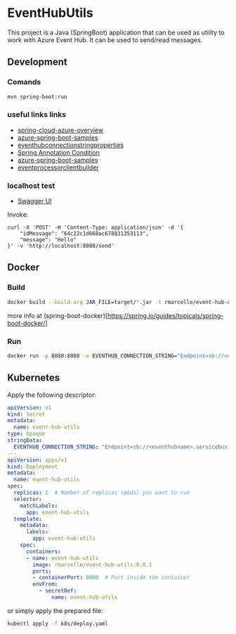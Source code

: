 # EventHubUtils
This project is a Java (SpringBoot) application that can be used as utility to work with Azure Event Hub. It can be used to send/read messages.


## Development

### Comands
```bash
mvn spring-boot:run
```

### useful links links
- [spring-cloud-azure-overview](https://learn.microsoft.com/en-us/azure/developer/java/spring-framework/spring-cloud-azure-overview)
- [azure-spring-boot-samples](https://github.com/Azure-Samples/azure-spring-boot-samples/blob/main/README.md)
- [eventhubconnectionstringproperties](https://learn.microsoft.com/en-us/java/api/com.azure.messaging.eventhubs.models.eventhubconnectionstringproperties?view=azure-java-stable)
- [Spring Annotation Condition](https://docs.spring.io/spring-framework/docs/current/javadoc-api/org/springframework/context/annotation/Condition.html)
- [azure-spring-boot-samples](https://github.com/Azure-Samples/azure-spring-boot-samples/blob/main/eventhubs/spring-cloud-azure-starter-eventhubs/eventhubs-client/src/main/java/com/azure/spring/sample/eventhubs/client/EventHubClientApplication.java)
- [eventprocessorclientbuilder](https://learn.microsoft.com/en-us/java/api/com.azure.messaging.eventhubs.eventprocessorclientbuilder?view=azure-java-stable)

### localhost test

- [Swagger UI](http://localhost:8080/swagger-ui/index.html)


Invoke:
```
curl -X 'POST' -H 'Content-Type: application/json' -d '{
    "idMessage": "64c22c1d668ac678831353113",
    "message": "Hello"
}' -v 'http://localhost:8080/send'
```



## Docker
### Build 
```bash
docker build --build-arg JAR_FILE=target/*.jar -t rmarcello/event-hub-utils:0.0.1 .
```

more info at (spring-boot-docker)[https://spring.io/guides/topicals/spring-boot-docker/]

### Run
```bash
docker run -p 8080:8080 -e EVENTHUB_CONNECTION_STRING="Endpoint=sb://<eventhubname>.servicebus.windows.net/;SharedAccessKeyName=<keyname>;SharedAccessKey=<accesskey>;EntityPath=<pathname>" rmarcello/event-hub-utils:0.0.1
```

## Kubernetes
Apply the following descriptor:

```yaml
apiVersion: v1
kind: Secret
metadata:
  name: event-hub-utils
type: Opaque
stringData:
  EVENTHUB_CONNECTION_STRING: "Endpoint=sb://<eventhubname>.servicebus.windows.net/;SharedAccessKeyName=<keyname>;SharedAccessKey=<accesskey>;EntityPath=<pathname>"
---
apiVersion: apps/v1
kind: Deployment
metadata:
  name: event-hub-utils
spec:
  replicas: 1  # Number of replicas (pods) you want to run
  selector:
    matchLabels:
      app: event-hub-utils
  template:
    metadata:
      labels:
        app: event-hub-utils
    spec:
      containers:
      - name: event-hub-utils
        image: rmarcello/event-hub-utils:0.0.1
        ports:
        - containerPort: 8080  # Port inside the container
        envFrom:
          - secretRef:
              name: event-hub-utils
```

or simply apply the prepared file:
```bash
kubectl apply -f k8s/deploy.yaml
```